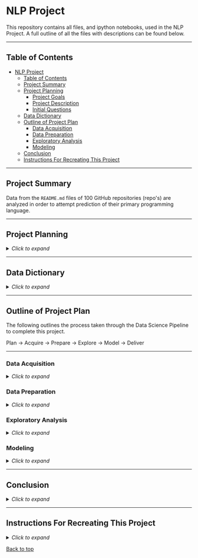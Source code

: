 # NLP Project

This repository contains all files, and ipython notebooks, used in the NLP Project. A full outline of all the files with descriptions can be found below.

___

## Table of Contents

- [NLP Project](#nlp-project)
  - [Table of Contents](#table-of-contents)
  - [Project Summary](#project-summary)
  - [Project Planning](#project-planning)
    - [Project Goals](#project-goals)
    - [Project Description](#project-description)
    - [Initial Questions](#initial-questions)
  - [Data Dictionary](#data-dictionary)
  - [Outline of Project Plan](#outline-of-project-plan)
    - [Data Acquisition](#data-acquisition)
    - [Data Preparation](#data-preparation)
    - [Exploratory Analysis](#exploratory-analysis)
    - [Modeling](#modeling)
  - [Conclusion](#conclusion)
  - [Instructions For Recreating This Project](#instructions-for-recreating-this-project)

___

## Project Summary

Data from the `README.md` files of 100 GitHub repositories (repo's) are analyzed in order to attempt prediction of their primary programming language.

___

## Project Planning

<details><summary><i>Click to expand</i></summary>

### Project Goals

Determine the primary programming language of a GitHub repository by using natural language processing (NLP) techniques on their `README.md`.

### Project Description

GitHub is where over 83 million developers shape the future of software, together. This software is hosted on the site in "repositories". Aside from from acting as a home for open source coding, GitHub offers several interesting features in the repo's. One particular feature, that we will be investigating in this project, is the programming language percentage.

The programming language percentage is an infographic on the home page of every repo on GitHub. It indicates the percentage of each programming language in that particular repo. For most repo's there is a clear primary programming language (many have only 1 language).

Another common attribute of GitHub repo's is the `README.md`. The `README.md` is a file that generally contains an introduction to the repo, explains the purpose of the code, and shares instructions for running the code.

In this project, we will attempt to use data from the `README.md` to predict what language that repo is primarilly coded in. We start by searching github.com for repo's related to the search term "bitcoin". This search is done via GitHub's API and a list is extracted that contains the url path to 100 related repos. We use the list to ascertain the contents of the `README.md` from each repo. The path and language of the repo are gathered additionally.

Now begins the challenge of quantizing communications in the english lanuage. NLP attempts to do just that by utilizing cutting edge computational power. Common parsing techniques are used on the original corpus collected from GitHub. In this project, the contents of an individual `README.md` are treated as a document. Each document is changed to all lower case letters, has punctuation removed, is tokenized, and has stop-words removed as a function of basic cleaning. Further preprocessing includes stemming and lemmetization. Column names are changed for convenience and the all languages other than the top 3 are consolidated into category 'other'. The tidied strings are returned in a single Pandas dataframe.

We explore the dataframe using text classification and topic modeling. 

### Initial Questions

1. Can we predict the programming language of a repo by using NLP on the `README.md`?
2. Is there a statistically significant difference between `README.md` lengths from the top 3 most common languages?

</details>

___

## Data Dictionary

<details><summary><i>Click to expand</i></summary>


| Variable              | Meaning      |
| --------------------- | ------------ |
| repo | Path to repository on github.com |
| language | Primary programming language in repository |
| readme_contents | Contains full contents of the repostitories "README.md" |

</details>

___

## Outline of Project Plan

The following outlines the process taken through the Data Science Pipeline to complete this project.

Plan &#8594; Acquire &#8594; Prepare &#8594; Explore &#8594; Model &#8594; Deliver

---
### Data Acquisition

<details><summary><i>Click to expand</i></summary>

**Acquisition Files:**

- test.ipynb, pulls list of repo's matching search term "binance:
- acquire.py, pulls repo path, language, and readme from list of repo's in test.ipynb

**Steps Taken:**

- The data is collected from several repo's on github.com via the sites API.
- A list of repo's is generated from search results for "bitcoin".
- The readme's from each repo are pulled through the API and compiled to return a .json file with the aforementioned keys and values.

</details>

### Data Preparation

<details><summary><i>Click to expand</i></summary>

**Preparation Files:**

- prepare.ipynb, testing of prepare.py
- prepare.py, prepares the readme's for exploration and modeling

**Steps Taken:**

All data is prepared for natural language processing by:

- lowering the case of all words
- removing punctuation
- tokenization
- removing stop words
- column name changed
- languages other than top 3 consolidated to 'other'

Additional preparations include:

- stemming
- lemmatization

</details>

### Exploratory Analysis

<details><summary><i>Click to expand</i></summary>

**Exploratory Analysis Files:**

- explore.ipynb,
- prepare.py
- preprocessing.py

**Steps Taken:**

- explore readme's by language
- analyze word frequency by language
- bi-gram analysis
- word cloud

</details>

### Modeling

<details><summary><i>Click to expand</i></summary>

**Modeling Files:**

- Nichols_work.ipynb
- model.py

**Steps Taken:**

The following modelling techniques are implemented:

- Term Frequency (TF)
- Inverse Document Frequency (IDF)
- TF-IDF w/ SKLearn
- Classification Machine Learning Model

</details>

___

## Conclusion

<details><summary><i>Click to expand</i></summary>



</details>

___

## Instructions For Recreating This Project

<details><summary><i>Click to expand</i></summary>

1. Clone this repository into your local machine using the following command:
git clone git@github.com:Garcia-Hensley-Nichols-NLP-project/GHN-NLP-project.git
2. You will need Natural Language Tool Kit (NLKT), Pandas, Numpy, Matplotlib, Seaborn, and SKLearn installed on your machine.
3. Please run `python acquire.py` in a terminal to acquire the `data.json` file.
4. Now you can start a Jupyter Notebook session and execute the code blocks in the `final_report.ipynb` notebook.

</details>

[Back to top]()
